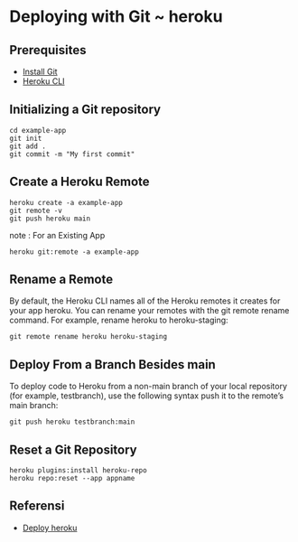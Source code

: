 # Deploying with Git ~ heroku

## Prerequisites
- [Install Git](https://git-scm.com/downloads)
- [Heroku CLI](https://devcenter.heroku.com/articles/heroku-cli#install-the-heroku-cli)

## Initializing a Git repository
```
cd example-app
git init
git add .
git commit -m "My first commit"
```

## Create a Heroku Remote
```
heroku create -a example-app
git remote -v
git push heroku main
```
note : For an Existing App
```
heroku git:remote -a example-app
```
## Rename a Remote

By default, the Heroku CLI names all of the Heroku remotes it creates for your app heroku. You can rename your remotes with the git remote rename command. For example, rename heroku to heroku-staging:
```
git remote rename heroku heroku-staging
```
## Deploy From a Branch Besides main
To deploy code to Heroku from a non-main branch of your local repository (for example, testbranch), use the following syntax push it to the remote’s main branch:
```
git push heroku testbranch:main
```

## Reset a Git Repository
```
heroku plugins:install heroku-repo
heroku repo:reset --app appname
```


## Referensi
- [Deploy heroku](https://devcenter.heroku.com/articles/git#prerequisites-install-git-and-the-heroku-cli)